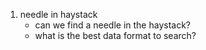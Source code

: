 1. needle in haystack
	* can we find a needle in the haystack?
	* what is the best data format to search?